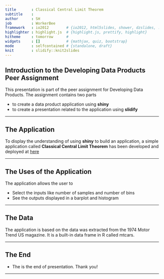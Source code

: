 ```yaml
---
title       : Classical Central Limit Theorem
subtitle    : 
author      : SH
job         : WorkerBee
framework   : io2012        # {io2012, html5slides, shower, dzslides, ...}
highlighter : highlight.js  # {highlight.js, prettify, highlight}
hitheme     : tomorrow      # 
widgets     : []            # {mathjax, quiz, bootstrap}
mode        : selfcontained # {standalone, draft}
knit        : slidify::knit2slides
---
```


## Introduction to the Developing Data Products Peer Assignment

This presentation is part of the peer assignment for Developing Data Products.  The assignment contains two parts
+ to create a data product application using **shiny**
+ to create a presentation related to the application using **slidify**

--- 

## The Application

To display the understanding of using **shiny** to build an application, a simple application called **Classical Central Limit Theorem** has been developed and deployed at [here](https://sereneho.shinyapps.io/Apps/)


---

## The Uses of the Application

The application allows the user to
+ Select the inputs like number of samples and number of bins
+ See the outputs displayed in a barplot and histogram 

---

## The Data

The application is based on the data was extracted from the 1974 Motor Trend US magazine.  It is a built-in data frame in R called mtcars.

---

## The End
* The is the end of presentation.  Thank you!
---
